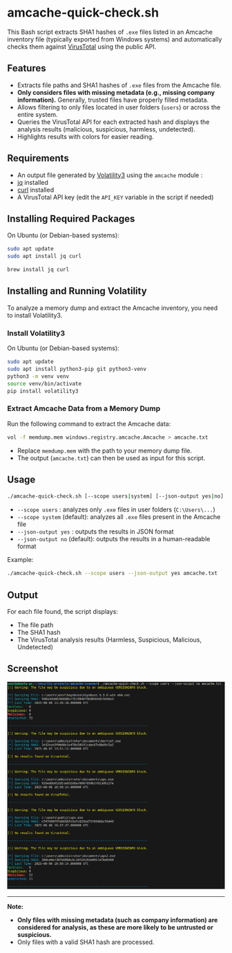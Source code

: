 # amcache-quick-check.sh

This Bash script extracts SHA1 hashes of `.exe` files listed in an Amcache inventory file (typically exported from Windows systems) and automatically checks them against [VirusTotal](https://www.virustotal.com/) using the public API.

## Features

- Extracts file paths and SHA1 hashes of `.exe` files from the Amcache file.
- **Only considers files with missing metadata (e.g., missing company information).** Generally, trusted files have properly filled metadata.
- Allows filtering to only files located in user folders (`users`) or across the entire system.
- Queries the VirusTotal API for each extracted hash and displays the analysis results (malicious, suspicious, harmless, undetected).
- Highlights results with colors for easier reading.

## Requirements

- An output file generated by [Volatility3](https://volatility3.readthedocs.io/en/latest/Installation.html) using the `amcache` module :    
- [jq](https://stedolan.github.io/jq/) installed
- [curl](https://curl.se/) installed
- A VirusTotal API key (edit the `API_KEY` variable in the script if needed)

## Installing Required Packages

On Ubuntu (or Debian-based systems):

```sh
sudo apt update
sudo apt install jq curl
```

```sh
brew install jq curl
```

## Installing and Running Volatility

To analyze a memory dump and extract the Amcache inventory, you need to install Volatility3.

### Install Volatility3

On Ubuntu (or Debian-based systems):
```sh
sudo apt update
sudo apt install python3-pip git python3-venv
python3 -m venv venv
source venv/bin/activate
pip install volatility3
```

### Extract Amcache Data from a Memory Dump

Run the following command to extract the Amcache data:

```sh
vol -f memdump.mem windows.registry.amcache.Amcache > amcache.txt
```

- Replace `memdump.mem` with the path to your memory dump file.
- The output (`amcache.txt`) can then be used as input for this script.

## Usage

```sh
./amcache-quick-check.sh [--scope users|system] [--json-output yes|no] <amcache_file.txt>
```

- `--scope users` : analyzes only `.exe` files in user folders (`C:\Users\...`)
- `--scope system` (default): analyzes all `.exe` files present in the Amcache file
- `--json-output yes` : outputs the results in JSON format
- `--json-output no` (default): outputs the results in a human-readable format

Example:

```sh
./amcache-quick-check.sh --scope users --json-output yes amcache.txt
```
## Output

For each file found, the script displays:

- The file path
- The SHA1 hash
- The VirusTotal analysis results (Harmless, Suspicious, Malicious, Undetected)

## Screenshot

![Screenshot of amcache-quick-check.sh output](.img/amcache1.png)

---

**Note:**
- **Only files with missing metadata (such as company information) are considered for analysis, as these are more likely to be untrusted or suspicious.**
- Only files with a valid SHA1 hash are processed.
